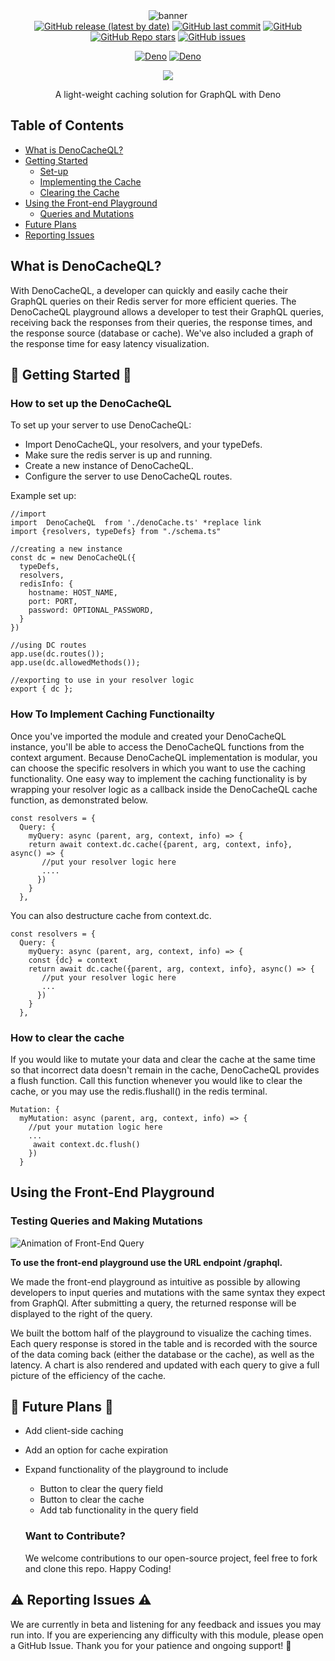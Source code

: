 <!--
Resource for markdown formatting
https://docs.github.com/en/get-started/writing-on-github/getting-started-with-writing-and-formatting-on-github/basic-writing-and-formatting-syntax
-->

<div align = 'center'>
<img src = "https://github.com/oslabs-beta/DenoGraphQL/blob/main/assets/readme/DQL%20cover%20photo%20readme(600%20%C3%97%20275%20px)%20for%20readme.png?raw=true" alt = "banner" />


<div id='badges'>
<a href = "https://deno.land/x/denocacheql@v0.0.2"><img alt="GitHub release (latest by date)" src="https://img.shields.io/github/v/release/oslabs-beta/DenoCacheQL"/></a>
<a href ="https://github.com/oslabs-beta/DenoCacheQL"><img alt="GitHub last commit" src="https://img.shields.io/github/last-commit/oslabs-beta/DenoCacheQL"/></a>
<a href = "https://github.com/oslabs-beta/DenoCacheQL"><img alt="GitHub" src="https://img.shields.io/github/license/oslabs-beta/DenoCacheQL"/>
</a>
<a href = "https://github.com/oslabs-beta/DenoCacheQL"><img alt="GitHub Repo stars" src="https://img.shields.io/github/stars/oslabs-beta/DenoCacheQL"/></a>
<a href = "https://github.com/oslabs-beta/DenoCacheQL/issues"><img alt="GitHub issues" src="https://img.shields.io/github/issues/oslabs-beta/DenoCacheQL"/></a>

<a href = "https://deno.land/x/denocacheql"><img alt = "Deno" src="https://shield.deno.dev/x/denocacheql"/></a>
<a href = "https://deno.land/x/denocacheql"><img alt = "Deno" src="https://shield.deno.dev/deno/denocacheql"/></a>

<a href ="https://www.linkedin.com/company/denocacheql-open-source/"><img src = 'https://img.shields.io/badge/LinkedIn-blue'/></a>

<p>A light-weight caching solution for GraphQL with Deno</p>
</div>
</div>

## Table of Contents
- [What is DenoCacheQL?](#about)
- [Getting Started](#getting-started)
  - [Set-up](#set-up)
  - [Implementing the Cache](#implementing)
  - [Clearing the Cache](#clearing-the-cache)
- [Using the Front-end Playground](#using-the-front-end-playground)
  - [Queries and Mutations](#queries-and-mutations)
- [Future Plans](#future-plans)
- [Reporting Issues](#reporting-issues)

## <a name = "about"></a> What is DenoCacheQL?

With DenoCacheQL, a developer can quickly and easily cache their GraphQL queries on their Redis server for more efficient queries. The DenoCacheQL playground allows a developer to test their GraphQL queries, receiving back the responses from their queries, the response times, and the response source (database or cache).  We've also included a graph of the response time for easy latency visualization.

## <a name = "getting-started"></a>📖 Getting Started 📖

### <a name = "set-up"></a>How to set up the DenoCacheQL 

To set up your server to use DenoCacheQL: 
 - Import DenoCacheQL, your resolvers, and your typeDefs.
 - Make sure the redis server is up and running.
 - Create a new instance of DenoCacheQL.
 - Configure the server to use DenoCacheQL routes.

Example set up:

```
//import 
import  DenoCacheQL  from './denoCache.ts' *replace link
import {resolvers, typeDefs} from "./schema.ts" 

//creating a new instance
const dc = new DenoCacheQL({
  typeDefs,
  resolvers, 
  redisInfo: {
    hostname: HOST_NAME,
    port: PORT,
    password: OPTIONAL_PASSWORD,
  }
})

//using DC routes
app.use(dc.routes());
app.use(dc.allowedMethods());

//exporting to use in your resolver logic
export { dc };
```

### <a name = "implementing"></a>How To Implement Caching Functionailty

Once you've imported the module and created your DenoCacheQL instance, you'll be able to access the DenoCacheQL functions from the context argument.  Because DenoCacheQL implementation is modular, you can choose the specific resolvers in which you want to use the caching functionality.  One easy way to implement the caching functionality is by wrapping your resolver logic as a callback inside the DenoCacheQL cache function, as demonstrated below.
 
```
const resolvers = {
  Query: {
    myQuery: async (parent, arg, context, info) => {
    return await context.dc.cache({parent, arg, context, info}, async() => {
       //put your resolver logic here
       ....
      })
    }
  },
```

You can also destructure cache from context.dc.

```
const resolvers = {
  Query: {
    myQuery: async (parent, arg, context, info) => {
    const {dc} = context 
    return await dc.cache({parent, arg, context, info}, async() => {
       //put your resolver logic here
       ...
      })
    }
  },
  ```
### <a name = "clearing-the-cache"></a>How to clear the cache

If you would like to mutate your data and clear the cache at the same time so that incorrect data doesn't remain in the cache, DenoCacheQL provides a flush function. Call this function whenever you would like to clear the cache, or you may use the redis.flushall() in the redis terminal. 

```
Mutation: {
  myMutation: async (parent, arg, context, info) => {
    //put your mutation logic here
    ...
     await context.dc.flush()
    })
  }
```

## <a name = "using-the-front-end-playground"></a>Using the Front-End Playground
### <a name = "queries-and-mutations"></a>Testing Queries and Making Mutations 

![Animation of Front-End Query](./assets/readme/DQL%20readme%20demo%20(940%20%C3%97%20760%20px).gif)


**To use the front-end playground use the URL endpoint /graphql.**

We made the front-end playground as intuitive as possible by allowing developers to input queries and mutations with the same syntax they expect from GraphQl. After submitting a query, the returned response will be displayed to the right of the query. 

We built the bottom half of the playground to visualize the caching times. Each query response is stored in the table and is recorded with the source of the data coming back (either the database or the cache), as well as the latency. A chart is also rendered and updated with each query to give a full picture of the efficiency of the cache. 

## <a name = "future-plans"></a>🔮 Future Plans 🔮

- Add client-side caching
- Add an option for cache expiration
- Expand functionality of the playground to include
  - Button to clear the query field
  - Button to clear the cache
  - Add tab functionality in the query field

  ### Want to Contribute? 
  We welcome contributions to our open-source project, feel free to fork and clone this repo. Happy Coding!


## <a name = "reporting-issues"></a>⚠️ Reporting Issues ⚠️
We are currently in beta and listening for any feedback and issues you may run into. If you are experiencing any difficulty with this module, please open a GitHub Issue. Thank you for your patience and ongoing support! 🙏



